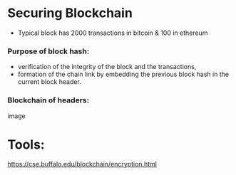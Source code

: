 # Securing Blockchain

- Typical block has 2000 transactions in bitcoin & 100 in ethereum

### Purpose of block hash:

- verification of the integrity of the block and the transactions, 
- formation of the chain link by embedding the previous block hash in the current block header. 


### Blockchain of headers:

image



# Tools:
https://cse.buffalo.edu/blockchain/encryption.html
